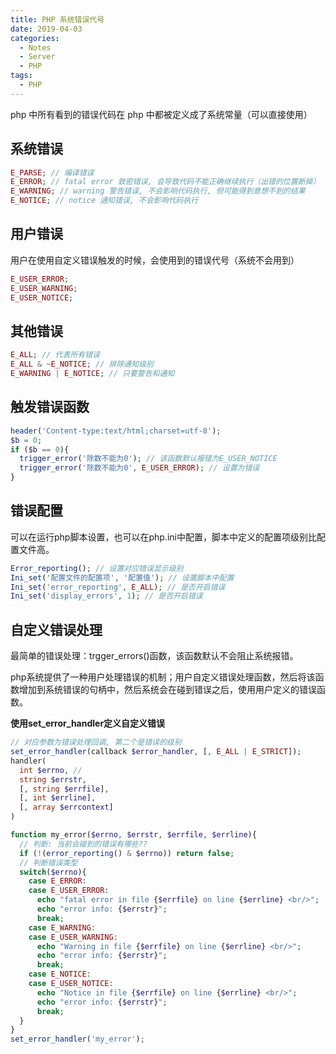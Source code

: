 ```yaml
---
title: PHP 系统错误代号
date: 2019-04-03
categories:
  - Notes
  - Server
  - PHP
tags: 
  - PHP
---
```


php 中所有看到的错误代码在 php 中都被定义成了系统常量（可以直接使用）


## 系统错误

~~~php
E_PARSE; // 编译错误
E_ERROR; // fatal error 致密错误, 会导致代码不能正确继续执行（出错的位置断掉）
E_WARNING; // warning 警告错误, 不会影响代码执行, 但可能得到意想不到的结果
E_NOTICE; // notice 通知错误, 不会影响代码执行
~~~

<!-- more -->

## 用户错误

用户在使用自定义错误触发的时候，会使用到的错误代号（系统不会用到）

~~~php
E_USER_ERROR;
E_USER_WARNING;
E_USER_NOTICE;
~~~

## 其他错误

~~~php
E_ALL; // 代表所有错误
E_ALL & ~E_NOTICE; // 排除通知级别
E_WARNING | E_NOTICE; // 只要警告和通知
~~~

## 触发错误函数

~~~php
header('Content-type:text/html;charset=utf-8');
$b = 0;
if ($b == 0){
  trigger_error('除数不能为0'); // 该函数默认报错为E_USER_NOTICE
  trigger_error('除数不能为0', E_USER_ERROR); // 设置为错误
}
~~~

## 错误配置

可以在运行php脚本设置，也可以在php.ini中配置，脚本中定义的配置项级别比配置文件高。

~~~php
Error_reporting(); // 设置对应错误显示级别
Ini_set('配置文件的配置项', '配置值'); // 设置脚本中配置
Ini_set('error_reporting', E_ALL); // 是否开启错误
Ini_set('display_errors', 1); // 是否开启错误
~~~

## 自定义错误处理

最简单的错误处理：trgger_errors()函数，该函数默认不会阻止系统报错。

php系统提供了一种用户处理错误的机制；用户自定义错误处理函数，然后将该函数增加到系统错误的句柄中，然后系统会在碰到错误之后，使用用户定义的错误函数。

**使用set_error_handler定义自定义错误**

~~~php
// 对应参数为错误处理回调, 第二个是错误的级别
set_error_handler(callback $error_handler, [, E_ALL | E_STRICT]);
handler(
  int $errno, // 
  string $errstr,
  [, string $errfile],
  [, int $errline],
  [, array $errcontext]
)
~~~

~~~php
function my_error($errno, $errstr, $errfile, $errline){
  // 判断: 当前会碰到的错误有哪些??
  if (!(error_reporting() & $errno)) return false;
  // 判断错误类型
  switch($errno){
    case E_ERROR:
    case E_USER_ERROR:
      echo "fatal error in file {$errfile} on line {$errline} <br/>";
      echo "error info: {$errstr}";
      break;
    case E_WARNING:
    case E_USER_WARNING:
      echo "Warning in file {$errfile} on line {$errline} <br/>";
      echo "error info: {$errstr}";
      break;
    case E_NOTICE:
    case E_USER_NOTICE:
      echo "Notice in file {$errfile} on line {$errline} <br/>";
      echo "error info: {$errstr}";
      break;
  }
}
set_error_handler('my_error');
~~~
